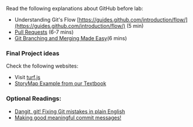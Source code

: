 
Read the following explanations about GitHub before lab:
- Understanding Git's Flow [https://guides.github.com/introduction/flow/](https://guides.github.com/introduction/flow/) (5 min)
- [Pull Requests](https://blog.containerize.com/2021/02/04/understand-and-learn-branches-and-pull-requests-in-git/) (6-7 mins)
- [Git Branching and Merging Made Easy](https://medium.com/swlh/git-branching-and-merging-made-easy-f7dacd4aa75e)(6 mins)


### Final Project ideas
Check the following websites:
- Visit [turf.js](https://turfjs.org/)
- [StoryMap Example from our Textbook](https://handsondataviz.github.io/leaflet-storymaps-with-google-sheets/)

### Optional Readings:
- [Dangit, git! Fixing Git mistakes in plain English](https://dangitgit.com/)
- [Making good meaningful commit messages!](https://www.conventionalcommits.org/en/v1.0.0/)